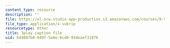 ```yaml
---
content_type: resource
description: ''
file: https://ol-ocw-studio-app-production.s3.amazonaws.com/courses/8-591j-systems-biology-fall-2014/649887b8949f5e8e8cd093deaef31976_a8Fbmj4nIxY.vtt
file_type: application/x-subrip
resourcetype: Other
title: 3play caption file
uid: 649887b8-949f-5e8e-8cd0-93deaef31976
---
```

